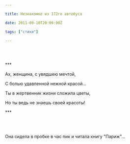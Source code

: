 ```yaml
---

title: Незнакомке из 172го автобуса

date: 2011-09-10T20:09:00Z

tags: ["стихи"]

---
```


<br/><br/>

\*\*\*

Ах, женщина, с увядшею мечтой,

С болью удавленной нежной красой…

Ты в жертвенник жизни сложила цветы,

Но ты ведь не знаешь своей красоты!

\*\*\*

<br/><br/>

Она сидела в пробке в час пик и читала книгу "Париж"…
